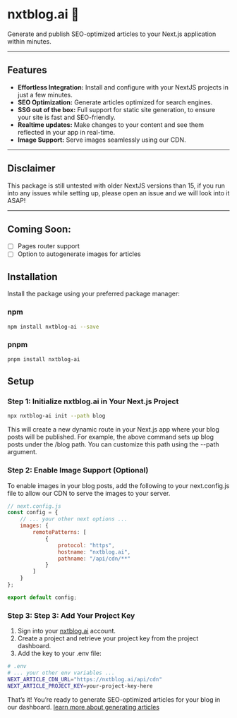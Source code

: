 # nxtblog.ai 🚀

Generate and publish SEO-optimized articles to your Next.js application within minutes. 

---

## Features
- **Effortless Integration:** Install and configure with your NextJS projects in just a few minutes.
- **SEO Optimization:** Generate articles optimized for search engines.
- **SSG out of the box:** Full support for static site generation, to ensure your site is fast and SEO-friendly.
- **Realtime updates:** Make changes to your content and see them reflected in your app in real-time.
- **Image Support:** Serve images seamlessly using our CDN.

---

## Disclaimer
This package is still untested with older NextJS versions than 15, if you run into any issues while setting up, please open an issue and we will look into it ASAP!

---

## Coming Soon:
- [ ] Pages router support
- [ ] Option to autogenerate images for articles

## Installation

Install the package using your preferred package manager:

### npm
```bash
npm install nxtblog-ai --save
```

### pnpm
```bash
pnpm install nxtblog-ai
```

## Setup

### Step 1: Initialize nxtblog.ai in Your Next.js Project
    
```bash
npx nxtblog-ai init --path blog
```
This will create a new dynamic route in your Next.js app where your blog posts will be published. For example, the above command sets up blog posts under the /blog path. You can customize this path using the --path argument.

### Step 2: Enable Image Support (Optional)
To enable images in your blog posts, add the following to your next.config.js file to allow our CDN to serve the images to your server.
```javascript
// next.config.js
const config = {
    // ... your other next options ...
    images: {
        remotePatterns: [
            {
                protocol: "https",
                hostname: "nxtblog.ai",
                pathname: "/api/cdn/**"
            }
        ]
    }
};

export default config;
```

### Step 3: Step 3: Add Your Project Key

1. Sign into your [nxtblog.ai](https://nxtblog.ai) account.
2. Create a project and retrieve your project key from the project dashboard.
3. Add the key to your .env file:
    
```bash
# .env
# ... your other env variables ...
NEXT_ARTICLE_CDN_URL="https://nxtblog.ai/api/cdn"
NEXT_ARTICLE_PROJECT_KEY=your-project-key-here
```

That’s it! You’re ready to generate SEO-optimized articles for your blog in our dashboard.
[learn more about generating articles](https://nxtblog.ai/docs/generate-articles)


